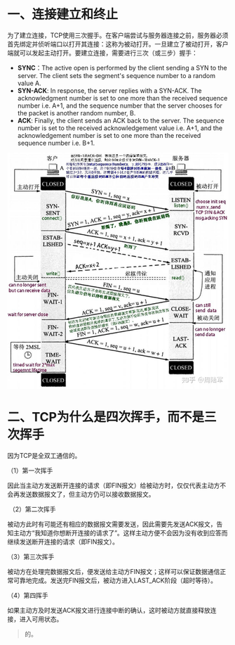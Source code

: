 # 一、连接建立和终止

为了建立连接，TCP使用三次握手。在客户端尝试与服务器连接之前，服务器必须首先绑定并侦听端口以打开其连接：这称为被动打开。一旦建立了被动打开，客户端就可以发起主动打开。要建立连接，需要进行三次（或三步）握手：

- **SYNC**：The active open is performed by the client sending a SYN to the server. The client sets the segment's sequence number to a random value A.
- **SYN-ACK**: In response, the server replies with a SYN-ACK. The acknowledgment number is set to one more than the received sequence number i.e. A+1, and the sequence number that the server chooses for the packet is another random number, B.
- **ACK**: Finally, the client sends an ACK back to the server. The sequence number is set to the received acknowledgement value i.e. A+1, and the acknowledgement number is set to one more than the received sequence number i.e. B+1.

![](../../images/TCP连接建立和终止.jpg)

# 二、TCP为什么是四次挥手，而不是三次挥手

因为TCP是全双工通信的。

   （1）第一次挥手

​     因此当主动方发送断开连接的请求（即FIN报文）给被动方时，仅仅代表主动方不会再发送数据报文了，但主动方仍可以接收数据报文。

​    （2）第二次挥手

​     被动方此时有可能还有相应的数据报文需要发送，因此需要先发送ACK报文，告知主动方“我知道你想断开连接的请求了”。这样主动方便不会因为没有收到应答而继续发送断开连接的请求（即FIN报文）。

   （3）第三次挥手

​    被动方在处理完数据报文后，便发送给主动方FIN报文；这样可以保证数据通信正常可靠地完成。发送完FIN报文后，被动方进入LAST_ACK阶段（超时等待）。

   （4）第四挥手

​    如果主动方及时发送ACK报文进行连接中断的确认，这时被动方就直接释放连接，进入可用状态。

> 的。
>
